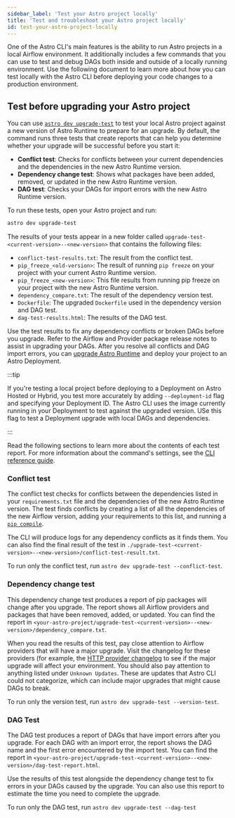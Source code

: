 ```yaml
---
sidebar_label: 'Test your Astro project locally'
title: 'Test and troubleshoot your Astro project locally'
id: test-your-astro-project-locally
---
```


One of the Astro CLI's main features is the ability to run Astro projects in a local Airflow environment. It additionally includes a few commands that you can use to test and debug DAGs both inside and outside of a locally running environment. Use the following document to learn more about how you can test locally with the Astro CLI before deploying your code changes to a production environment.

## Test before upgrading your Astro project

You can use [`astro dev upgrade-test`](astro-dev-upgrade-test.md) to test your local Astro project against a new version of Astro Runtime to prepare for an upgrade. By default, the command runs three tests that create reports that can help you determine whether your upgrade will be successful before you start it:

- **Conflict test**: Checks for conflicts between your current dependencies and the dependencies in the new Astro Runtime version.
- **Dependency change test**: Shows what packages have been added, removed, or updated in the new Astro Runtime version.
- **DAG test**: Checks your DAGs for import errors with the new Astro Runtime version.

To run these tests, open your Astro project and run:

```sh
astro dev upgrade-test
```

The results of your tests appear in a new folder called `upgrade-test-<current-version>--<new-version>` that contains the following files:

- `conflict-test-results.txt`: The result from the conflict test.
- `pip_freeze_<old-version>`: The result of running `pip freeze` on your project with your current Astro Runtime version.
- `pip_freeze_<new-version>`: This file results from running pip freeze on your project with the new Astro Runtime version.
- `dependency_compare.txt`: The result of the dependency version test. 
- `Dockerfile`: The upgraded `Dockerfile` used in the dependency version and DAG test.
- `dag-test-results.html`: The results of the DAG test.

Use the test results to fix any dependency conflicts or broken DAGs before you upgrade. Refer to the Airflow and Provider package release notes to assist in upgrading your DAGs. After you resolve all conflicts and DAG import errors, you can [upgrade Astro Runtime](upgrade-runtime.md) and deploy your project to an Astro Deployment.

:::tip

If you're testing a local project before deploying to a Deployment on Astro Hosted or Hybrid, you test more accurately by adding  `--deployment-id` flag and specifying your Deployment ID. The Astro CLI uses the image currently running in your Deployment to test against the upgraded version. USe this flag to test a Deployment upgrade with local DAGs and dependencies.

:::

Read the following sections to learn more about the contents of each test report. For more information about the command's settings, see the [CLI reference guide](cli/astro-dev-upgrade-test.md).

### Conflict test

The conflict test checks for conflicts between the dependencies listed in your `requirements.txt` file and the dependencies of the new Astro Runtime version. The test finds conflicts by creating a list of all the dependencies of the new Airflow version, adding your requirements to this list, and running a [`pip compile`](https://stackoverflow.com/questions/66751657/what-does-pip-compile-do-what-is-its-use-how-do-i-maintain-the-contents-of-my). 

The CLI will produce logs for any dependency conflicts as it finds them. You can also find the final result of the test in `./upgrade-test-<current-version>--<new-version>/conflict-test-result.txt`. 

To run only the conflict test, run `astro dev upgrade-test --conflict-test`.

### Dependency change test

This dependency change test produces a report of pip packages will change after you upgrade. The report shows all Airflow providers and packages that have been removed, added, or updated. You can find the report in `<your-astro-project/upgrade-test-<current-version>--<new-version>/dependency_compare.txt`. 

When you read the results of this test, pay close attention to Airflow providers that will have a major upgrade. Visit the changelog for these providers (for example, the [HTTP provider changelog](https://airflow.apache.org/docs/apache-airflow-providers-http/stable/changelog.html) to see if the major upgrade will affect your environment. You should also pay attention to anything listed under `Unknown Updates`. These are updates that Astro CLI could not categorize, which can include major upgrades that might cause DAGs to break.

To run only the version test, run `astro dev upgrade-test --version-test`.

### DAG Test

The DAG test produces a report of DAGs that have import errors after you upgrade. For each DAG with an import error, the report shows the DAG name and the first error encountered by the import test. You can find the report in `<your-astro-project/upgrade-test-<current-version>--<new-version>/dag-test-report.html`. 

Use the results of this test alongside the dependency change test to fix errors in your DAGs caused by the upgrade. You can also use this report to estimate the time you need to complete the upgrade.

To run only the DAG test, run `astro dev upgrade-test --dag-test`